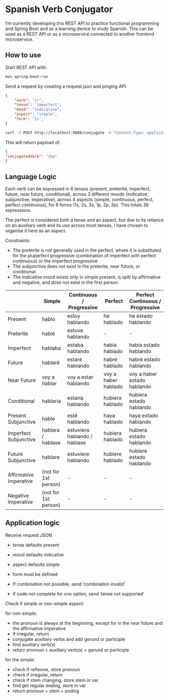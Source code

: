 # Spanish Verb Conjugator

I’m currently developing this REST API to practice functional programming and Spring Boot and as a learning device to study Spanish. This can be used as a REST API or as a microservice connected to another frontend microservice.

## How to use

Start REST API with:

```bash
mvn spring-boot:run
```

Send a request by creating a request.json and pinging API:

```json
{
    "verb": "ir",
    "tense": "imperfect",
    "mood": "indicative",
    "aspect": "simple",
    "form": "1s",
}
```

```bash
curl -X POST http://localhost:8080/conjugate -H "Content-Type: application/json" -d @request.json
```

This will return payload of:

```json
{
"conjugatedVerb": "iba"
}
```

## Language Logic

Each verb can be expressed in 6 tenses (present, preterite, imperfect, future, near future, conditional), across 3 different moods (indicative, subjunctive, imperative), across 4 aspects (simple, continuous, perfect, perfect continuous), for 6 forms (1s, 2s, 3s, 1p, 2p, 3p). This totals 36 expressions.

The perfect is considered both a tense and an aspect, but due to its reliance on an auxiliary verb and its use across most tenses, I have chosen to organise it here as an aspect.

Constraints:

- The preterite is not generally used in the perfect, where it is substituted for the pluperfect progressive (combination of imperfect with perfect continuous) or the imperfect progressive
- The subjunctive does not exist in the preterite, near future, or conditional
- The Indicative mood exists only in simple present, is split by affirmative and negative, and does not exist in the first person

|  | Simple | Continuous / Progressive | Perfect | Perfect Continuous / Progressive |
| --- | --- | --- | --- | --- |
| Present | hablo | estoy hablando | he hablado | he estado hablando |
| Preterite | hablé | estuve hablando | - | - |
| Imperfect | hablaba | estaba hablando | había hablado | había estado hablando |
| Future | hablaré | estaré hablando | habré hablado | habré estado hablando |
| Near Future | voy a hablar | voy a estar hablando  | voy a haber hablado | voy a haber estado hablando |
| Conditional | hablaría | estaría hablando | hubiera hablado | hubiera estado hablando |
| Present Subjunctive | hable | esté hablando | haya hablado | haya estado hablando |
| Imperfect Subjunctive | hablara / hablase | estuviera hablando / hablase | hubiera hablado | hubiera estado hablando |
| Future Subjunctive | hablare | estuviere hablando | hubiere hablado | hubiere estado hablando |
| Affirmative Imperative | (not for 1st person) | - | - | - |
| Negative Imperative | (not for 1st person) | - | - | - |

## Application logic

Receive request JSON

- tense defaults present
- mood defaults indicative
- aspect defaults simple
- form must be defined

- If combination not possible, send ‘combination invalid’
- If code not complete for one option, send ‘tense not supported’

Check if simple or non-simple aspect:

for non-simple:

- the pronoun is always at the beginning, except for in the near future and the affirmative imperative
- if irregular, return
- conjugate auxiliary verbs and add gerund or participle
- find auxiliary verb(s)
- return pronoun + auxiliary verb(s) + gerund or participle

for the simple:

- check if reflexive, store pronoun
- check if irregular, return
- check if stem changing, store stem in var
- find get regular ending, store in var
- return pronoun + stem + ending